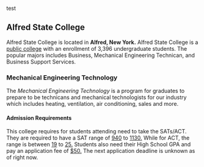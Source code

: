 test
## Alfred State College
Alfred State College is located in **Alfred, New York.**
  Alfred State College is a [public college](https://www.alfredstate.edu/) with an enrollment of 3,396 undergraduate students.
    The popular majors includes Business, Mechanical Engineering Technican, and Business Support Services.
### Mechanical Engineering Technology
The _Mechanical Engineering Technology_ is a program for graduates to prepare to be technicans and mechanical technologists for our industry which includes heating, ventilation, air conditioning, sales and more.
#### Admission Requirements
This college requires for students attending need to take the SATs/ACT.
  They are required to have a SAT range of <ins>940</ins> to <ins>1130.</ins>
    While for ACT, the range is between <ins>19</ins> to <ins>25.</ins>
      Students also need their High School GPA and pay an application fee of <ins>$50.</ins>
        The next application deadline is unknown as of right now.